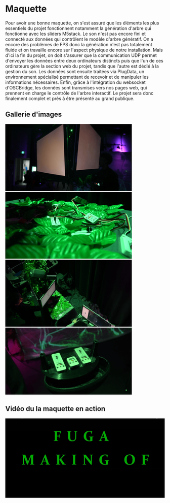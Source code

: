 # Maquette
Pour avoir une bonne maquette, on s'est assuré que les éléments les plus essentiels du projet fonctionnent notamment la génération d'arbre qui fonctionne avec les sliders M5stack. Le son n'est pas encore fini et connecté aux données qui contrôlent le modèle d'arbre génératif. On a encore des problèmes de FPS donc la génération n'est pas totalement fluide et on travaille encore sur l'aspect physique de notre installation. Mais d'ici la fin du projet, on doit s'assurer que la communication UDP permet d'envoyer les données entre deux ordinateurs distincts puis que l'un de ces ordinateurs gère la section web du projet, tandis que l'autre est dédié à la gestion du son. Les données sont ensuite traitées via PlugData, un environnement spécialisé permettant de recevoir et de manipuler les informations nécessaires. Enfin, grâce à l'intégration du websocket d'OSCBridge, les données sont transmises vers nos pages web, qui prennent en charge le contrôle de l'arbre interactif. Le projet sera donc finalement complet et près à être présenté au grand publique.

## Gallerie d'images

![écrans](../40_maquette/maquette-ecrans1.png)
![knobs](../40_maquette/maquette-knobs1.png)
![vue-haut](../40_maquette/maquette-haut1.png)
![prototype](../40_maquette/maquette-prototype1.png)

## Vidéo du la maquette en action
[![Vidéo maquette](../50_diffusion/making-off-miniature.PNG)](https://youtu.be/vc4ROoVuDpA)
